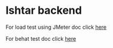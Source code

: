 # Ishtar backend

For load test using JMeter doc click [here](https://github.com/yes-soft-de/ishtar-backend/docs/load-test-JMeter.md/ "here")

For behat test doc click [here](https://github.com/yes-soft-de/ishtar-backend/docs/behat-test.md "here")